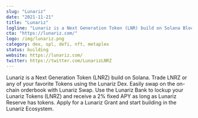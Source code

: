 ```yaml
---
slug: "Lunariz"
date: "2021-11-21"
title: "Lunariz"
logline: "Lunariz is a Next Generation Token (LNR) build on Solana Blockchain."
cta: "https://lunariz.com/"
logo: /img/lunariz.png
category: dex, spl, defi, nft, metaplex
status: building
website: https://lunariz.com/
twitter: https://twitter.com/LunarizLNRZ
---
```


Lunariz is a Next Generation Token (LNRZ) build on Solana. Trade LNRZ or any of your favorite Tokens using the Lunariz Dex. Easily swap on the on-chain orderbook with Lunariz Swap. Use the Lunariz Bank to lockup your Lunariz Tokens (LNRZ) and receive a 2% fixed APY as long as Lunariz Reserve has tokens. Apply for a Lunariz Grant and start building in the Lunariz Ecosystem.
